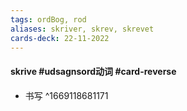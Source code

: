 ```yaml
---
tags: ordBog, rod
aliases: skriver, skrev, skrevet
cards-deck: 22-11-2022
---
```


#### skrive #udsagnsord动词  #card-reverse  
- 书写
^1669118681171